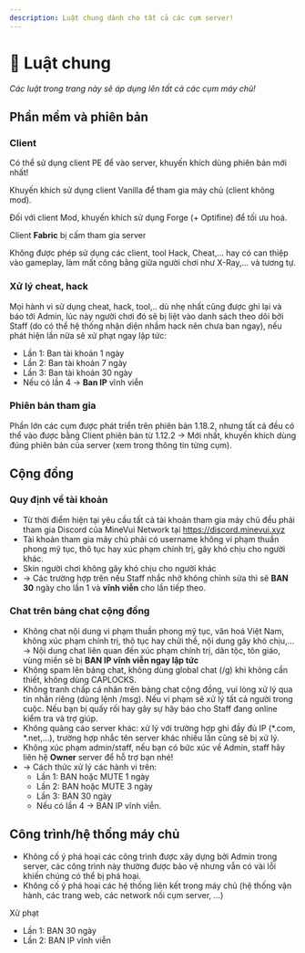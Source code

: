 ```yaml
---
description: Luật chung dành cho tất cả các cụm server!
---
```


# 📔 Luật chung

_Các luật trong trang này sẽ áp dụng lên tất cả các cụm máy chủ!_

## Phần mềm và phiên bản

### Client

Có thể sử dụng client PE để vào server, khuyến khích dùng phiên bản mới nhất!

Khuyến khích sử dụng client Vanilla để tham gia máy chủ (client không mod).

Đối với client Mod, khuyến khích sử dụng Forge (+ Optifine) để tối ưu hoá.

Client **Fabric** bị cấm tham gia server

Không được phép sử dụng các client, tool Hack, Cheat,... hay có can thiệp vào gameplay, làm mất công bằng giữa người chơi như X-Ray,... và tương tự.

### Xử lý cheat, hack

Mọi hành vi sử dụng cheat, hack, tool,.. dù nhẹ nhất cũng được ghi lại và báo tới Admin, lúc này người chơi đó sẽ bị liệt vào danh sách theo dõi bởi Staff (do có thể hệ thống nhận diện nhầm hack nên chưa ban ngay), nếu phát hiện lần nữa sẽ xử phạt ngay lập tức:

* Lần 1: Ban tài khoản 1 ngày
* Lần 2: Ban tài khoản 7 ngày
* Lần 3: Ban tài khoản 30 ngày
* Nếu có lần 4 -> **Ban IP** vĩnh viễn

### Phiên bản tham gia

Phần lớn các cụm được phát triển trên phiên bản 1.18.2, nhưng tất cả đều có thể vào được bằng Client phiên bản từ 1.12.2 -> Mới nhất, khuyến khích dùng đúng phiên bản của server (xem trong thông tin từng cụm).

## Cộng đồng

### Quy định về tài khoản

* Từ thời điểm hiện tại yêu cầu tất cả tài khoản tham gia máy chủ đều phải tham gia Discord của MineVui Network tại https://discord.minevui.xyz
* Tài khoản tham gia máy chủ phải có username không vi phạm thuần phong mỹ tục, thô tục hay xúc phạm chính trị, gây khó chịu cho người khác.
* Skin người chơi không gây khó chịu cho người khác
* \-> Các trường hợp trên nếu Staff nhắc nhở không chỉnh sửa thì sẽ **BAN 30** ngày cho lần 1 và **vĩnh viễn** cho lần tiếp theo.

### Chat trên bảng chat cộng đồng

* Không chat nội dung vi phạm thuần phong mỹ tục, văn hoá Việt Nam, không xúc phạm chính trị, thô tục hay chửi thề, nội dung gây khó chịu,... -> Nội dung chat liên quan đến xúc phạm chính trị, dân tộc, tôn giáo, vùng miền sẽ bị **BAN IP vĩnh viễn ngay lập tức**
* Không spam lên bảng chat, không dùng global chat (/g) khi không cần thiết, không dùng CAPLOCKS.
* Không tranh chấp cá nhân trên bảng chat cộng đồng, vui lòng xử lý qua tin nhắn riêng (dùng lệnh /msg). Nếu vi phạm sẽ xử lý tất cả người trong cuộc. Nếu bạn bị quấy rối hay gây sự hãy báo cho Staff đang online kiểm tra và trợ giúp.
* Không quảng cáo server khác: xử lý với trường hợp ghi đầy đủ IP (\*.com, \*.net,...), trường hợp nhắc tên server khác nhiều lần cũng sẽ bị xử lý.
* Không xúc phạm admin/staff, nếu bạn có bức xúc về Admin, staff hãy liên hệ **Owner** server để hỗ trợ bạn nhé!
* \-> Cách thức xử lý các hành vi trên:
  * Lần 1: BAN hoặc MUTE 1 ngày
  * Lần 2: BAN hoặc MUTE 3 ngày
  * Lần 3: BAN 30 ngày
  * Nếu có lần 4 -> BAN IP vĩnh viễn.

## Công trình/hệ thống máy chủ

* Không cố ý phá hoại các công trình được xây dựng bởi Admin trong server, các công trình này thường được bảo vệ nhưng vẫn có vài lỗi khiến chúng có thể bị phá hoại.
* Không cố ý phá hoại các hệ thống liên kết trong máy chủ (hệ thống vận hành, các trang web, các network nối cụm server, ...)

Xử phạt

* Lần 1: BAN 30 ngày
* Lần 2: BAN IP vĩnh viễn



